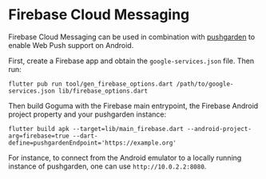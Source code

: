 # Firebase Cloud Messaging

Firebase Cloud Messaging can be used in combination with [pushgarden] to enable
Web Push support on Android.

First, create a Firebase app and obtain the `google-services.json` file. Then
run:

    flutter pub run tool/gen_firebase_options.dart /path/to/google-services.json lib/firebase_options.dart

Then build Goguma with the Firebase main entrypoint, the Firebase Android
project property and your pushgarden instance:

    flutter build apk --target=lib/main_firebase.dart --android-project-arg=firebase=true --dart-define=pushgardenEndpoint='https://example.org'

For instance, to connect from the Android emulator to a locally running
instance of pushgarden, one can use `http://10.0.2.2:8080`.

[pushgarden]: https://git.sr.ht/~emersion/pushgarden
